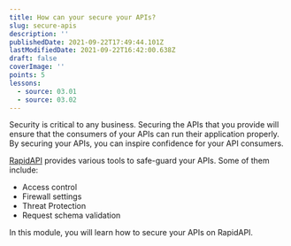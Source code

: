 ```yaml
---
title: How can your secure your APIs?
slug: secure-apis
description: ''
publishedDate: 2021-09-22T17:49:44.101Z
lastModifiedDate: 2021-09-22T16:42:00.638Z
draft: false
coverImage: ''
points: 5
lessons:
  - source: 03.01
  - source: 03.02
---
```


Security is critical to any business. Securing the APIs that you provide will ensure that the consumers of your APIs can run their application properly. By securing your APIs, you can inspire confidence for your API consumers.

[RapidAPI](https://RapidAPI.com/hub?utm_source=RapidAPI.com/learn&utm_medium=DevRel&utm_campaign=DevRel) provides various tools to safe-guard your APIs. Some of them include:
- Access control
- Firewall settings
- Threat Protection
- Request schema validation

In this module, you will learn how to secure your APIs on RapidAPI.
